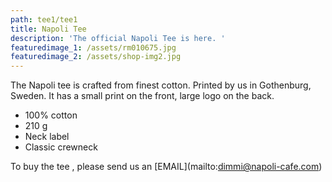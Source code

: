 ```yaml
---
path: tee1/tee1
title: Napoli Tee
description: 'The official Napoli Tee is here. '
featuredimage_1: /assets/rm010675.jpg
featuredimage_2: /assets/shop-img2.jpg
---
```

The Napoli tee is crafted from finest cotton. Printed by us in Gothenburg, Sweden. It has a small print on the front, large logo on the back.

* 100% cotton
* 210 g
* Neck label 
* Classic crewneck

To buy the tee , please send us an \[EMAIL](mailto:dimmi@napoli-cafe.com)